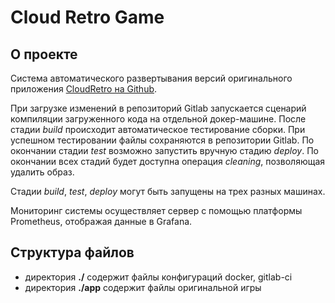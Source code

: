 # Cloud Retro Game

## О проекте
Система автоматического развертывания версий оригинального приложения [CloudRetro на Github](https://github.com/giongto35/cloud-game). 

При загрузке изменений в репозиторий Gitlab запускается сценарий компиляции загруженного кода на отдельной докер-машине. После стадии *build* происходит автоматическое тестирование сборки. При успешном тестировании файлы сохраняются в репозитории Gitlab. По окончании стадии *test* возможно запустить вручную стадию *deploy*. По окончании всех стадий будет доступна операция *cleaning*, позволяющая удалить образ.

Стадии *build*, *test*, *deploy* могут быть запущены на трех разных машинах.

Мониторинг системы осуществляет сервер с помощью платформы Prometheus, отображая данные в Grafana. 

## Структура файлов

- директория **./** содержит файлы конфигураций docker, gitlab-ci
- директория **./app** содержит файлы оригинальной игры
